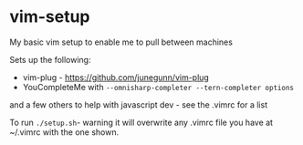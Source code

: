 # vim-setup
My basic vim setup to enable me to pull between machines

Sets up the following:

* vim-plug - https://github.com/junegunn/vim-plug
* YouCompleteMe with `--omnisharp-completer --tern-completer options`

and a few others to help with javascript dev - see the .vimrc for a list

To run `./setup.sh`- warning it will overwrite any .vimrc file you have at ~/.vimrc with the one shown.
